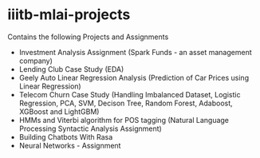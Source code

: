 # iiitb-mlai-projects
Contains the following Projects and Assignments
- Investment Analysis Assignment (Spark Funds - an asset management company)
- Lending Club Case Study (EDA)
- Geely Auto Linear Regression Analysis (Prediction of Car Prices using Linear Regression)
- Telecom Churn Case Study (Handling Imbalanced Dataset, Logistic Regression, PCA, SVM, Decison Tree, Random Forest, Adaboost, XGBoost and LightGBM)
- HMMs and Viterbi algorithm for POS tagging (Natural Language Processing Syntactic Analysis Assignment)
- Building Chatbots With Rasa
- Neural Networks - Assignment
